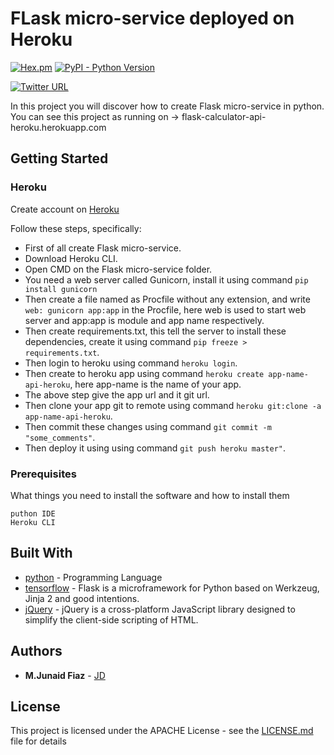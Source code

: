 # FLask micro-service deployed on Heroku

[![Hex.pm](https://img.shields.io/hexpm/l/plug.svg)](https://github.com/junaidfiaz143/Flask-Jquery-Calculator/blob/master/LICENSE) [![PyPI - Python Version](https://img.shields.io/pypi/pyversions/Django.svg)](https://www.python.org/)


[![Twitter URL](https://img.shields.io/twitter/url/http/shields.io.svg?style=social)](https://twitter.com/intent/tweet?text=Flask%20micro-service%20deployed%20on%20Heroku(flask-calculator-api-heroku.herokuapp.com)%20https://github.com/junaidfiaz143/Flask-Jquery-Calculator&&via=junaidfiaz143&hashtags=Micro-Service,Flask,Heroku,Jquery,developer)

In this project you will discover how to create Flask micro-service in python.
You can see this project as running on -> flask-calculator-api-heroku.herokuapp.com

## Getting Started

### Heroku
Create account on [Heroku](https://www.heroku.com)

Follow these steps, specifically:

+	First of all create Flask micro-service.
+	Download Heroku CLI.
+	Open CMD on the Flask micro-service folder.
+	You need a web server called Gunicorn, install it using command ```pip install gunicorn```
+	Then create a file named as Procfile without any extension, and write ```web: gunicorn app:app``` in the Procfile, here web is used to start web server and app:app is module and app name respectively.
+	Then create requirements.txt, this tell the server to install these dependencies, create it using command ```pip freeze > requirements.txt```.
+	Then login to heroku using command ```heroku login```.
+	Then create to heroku app using command ```heroku create app-name-api-heroku```, here app-name is the name of your app.
+	The above step give the app url and it git url.
+	Then clone your app git to remote using command ```heroku git:clone -a app-name-api-heroku```.
+	Then commit these changes using command ```git commit -m "some_comments"```.
+	Then deploy it using using command ```git push heroku master"```.

### Prerequisites

What things you need to install the software and how to install them

```
puthon IDE
Heroku CLI
```
<!-- 
## Deployment

Add additional notes about how to deploy this on a live system -->

## Built With

* [python](https://www.python.org/) - Programming Language
* [tensorflow](http://flask.pocoo.org/) - Flask is a microframework for Python based on Werkzeug, Jinja 2 and good intentions.
* [jQuery](https://jquery.com/) - jQuery is a cross-platform JavaScript library designed to simplify the client-side scripting of HTML.

## Authors

* **M.Junaid Fiaz** - [JD](https://github.com/junaidfiaz143)
<!-- 
See also the list of [contributors](https://github.com/your/project/contributors) who participated in this project. -->

## License

This project is licensed under the APACHE License - see the [LICENSE.md](LICENSE) file for details
<!-- 
## Acknowledgments

* Hat tip to anyone whose code was used
* Inspiration
* etc -->

